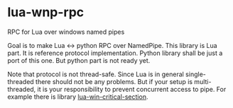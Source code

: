 # lua-wnp-rpc
RPC for Lua over windows named pipes

Goal is to make Lua <-> python RPC over NamedPipe. This library is Lua part. It is 
reference protocol implementation. Python library shall be just a port of this one.
But python part is not ready yet.

Note that protocol is not thread-safe. Since Lua is in general single-threaded there 
should not be any problems. But if your setup is multi-threaded, it 
is your responsibility to prevent concurrent access to pipe. For example there is
library [lua-win-critical-section].

[lua-win-critical-section]:https://github.com/dsabdrashitov/lua-win-critical-section
